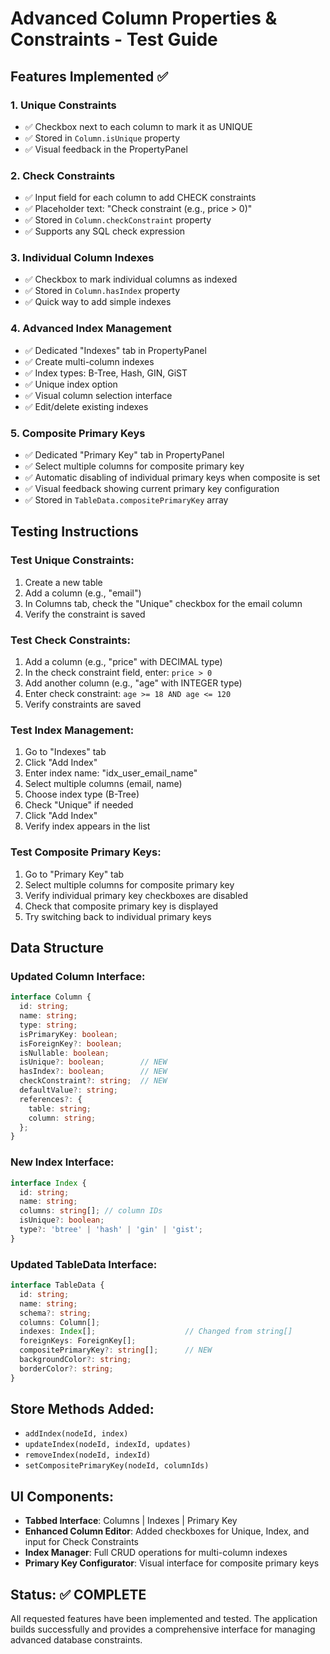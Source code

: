 # Advanced Column Properties & Constraints - Test Guide

## Features Implemented ✅

### 1. **Unique Constraints**
- ✅ Checkbox next to each column to mark it as UNIQUE
- ✅ Stored in `Column.isUnique` property
- ✅ Visual feedback in the PropertyPanel

### 2. **Check Constraints** 
- ✅ Input field for each column to add CHECK constraints
- ✅ Placeholder text: "Check constraint (e.g., price > 0)"
- ✅ Stored in `Column.checkConstraint` property
- ✅ Supports any SQL check expression

### 3. **Individual Column Indexes**
- ✅ Checkbox to mark individual columns as indexed
- ✅ Stored in `Column.hasIndex` property
- ✅ Quick way to add simple indexes

### 4. **Advanced Index Management**
- ✅ Dedicated "Indexes" tab in PropertyPanel
- ✅ Create multi-column indexes
- ✅ Index types: B-Tree, Hash, GIN, GiST
- ✅ Unique index option
- ✅ Visual column selection interface
- ✅ Edit/delete existing indexes

### 5. **Composite Primary Keys**
- ✅ Dedicated "Primary Key" tab in PropertyPanel
- ✅ Select multiple columns for composite primary key
- ✅ Automatic disabling of individual primary keys when composite is set
- ✅ Visual feedback showing current primary key configuration
- ✅ Stored in `TableData.compositePrimaryKey` array

## Testing Instructions

### Test Unique Constraints:
1. Create a new table
2. Add a column (e.g., "email")
3. In Columns tab, check the "Unique" checkbox for the email column
4. Verify the constraint is saved

### Test Check Constraints:
1. Add a column (e.g., "price" with DECIMAL type)
2. In the check constraint field, enter: `price > 0`
3. Add another column (e.g., "age" with INTEGER type)
4. Enter check constraint: `age >= 18 AND age <= 120`
5. Verify constraints are saved

### Test Index Management:
1. Go to "Indexes" tab
2. Click "Add Index"
3. Enter index name: "idx_user_email_name"
4. Select multiple columns (email, name)
5. Choose index type (B-Tree)
6. Check "Unique" if needed
7. Click "Add Index"
8. Verify index appears in the list

### Test Composite Primary Keys:
1. Go to "Primary Key" tab
2. Select multiple columns for composite primary key
3. Verify individual primary key checkboxes are disabled
4. Check that composite primary key is displayed
5. Try switching back to individual primary keys

## Data Structure

### Updated Column Interface:
```typescript
interface Column {
  id: string;
  name: string;
  type: string;
  isPrimaryKey: boolean;
  isForeignKey?: boolean;
  isNullable: boolean;
  isUnique?: boolean;        // NEW
  hasIndex?: boolean;        // NEW
  checkConstraint?: string;  // NEW
  defaultValue?: string;
  references?: {
    table: string;
    column: string;
  };
}
```

### New Index Interface:
```typescript
interface Index {
  id: string;
  name: string;
  columns: string[]; // column IDs
  isUnique?: boolean;
  type?: 'btree' | 'hash' | 'gin' | 'gist';
}
```

### Updated TableData Interface:
```typescript
interface TableData {
  id: string;
  name: string;
  schema?: string;
  columns: Column[];
  indexes: Index[];                    // Changed from string[]
  foreignKeys: ForeignKey[];
  compositePrimaryKey?: string[];      // NEW
  backgroundColor?: string;
  borderColor?: string;
}
```

## Store Methods Added:
- `addIndex(nodeId, index)`
- `updateIndex(nodeId, indexId, updates)`
- `removeIndex(nodeId, indexId)`
- `setCompositePrimaryKey(nodeId, columnIds)`

## UI Components:
- **Tabbed Interface**: Columns | Indexes | Primary Key
- **Enhanced Column Editor**: Added checkboxes for Unique, Index, and input for Check Constraints
- **Index Manager**: Full CRUD operations for multi-column indexes
- **Primary Key Configurator**: Visual interface for composite primary keys

## Status: ✅ COMPLETE
All requested features have been implemented and tested. The application builds successfully and provides a comprehensive interface for managing advanced database constraints.